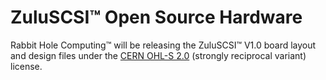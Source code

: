 <h1>ZuluSCSI™ Open Source Hardware</H1>

Rabbit Hole Computing™ will be releasing the ZuluSCSI™ V1.0 board layout and design files under the [CERN OHL-S 2.0](https://spdx.org/licenses/CERN-OHL-S-2.0.html) (strongly reciprocal variant) license.

